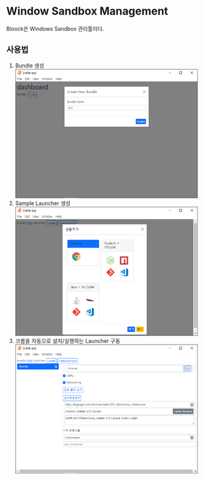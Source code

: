 # Window Sandbox Management
Bloock은 Windows Sandbox 관리툴이다.

## 사용법
1. Bundle 생성
![Bundle 생성 이미지](./public/sample/sample1.png)
2. Sample Launcher 생성
![Sample Launcher 생성 이미지](./public/sample/sample2.png)
3. 크롬을 자동으로 설치/실행하는 Launcher 구동
![Launcher 구동 이미지](./public/sample/sample3.png)